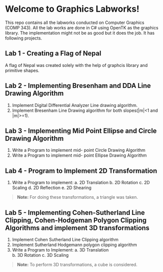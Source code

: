 # Welcome to Graphics Labworks!

This repo contains all the labworks conducted on Computer Graphics (COMP 343). All the lab works are done in C# using OpenTK as the graphics library. The implementation might not be as good but it does the job. It has following projects.



## Lab 1 - Creating a Flag of Nepal

A flag of Nepal was created solely with the help of graphcis library and primitive shapes. 

## Lab 2 - Implementing Bresenham and DDA Line Drawing Algorithm
1. Implement Digital Differential Analyzer Line drawing algorithm.
2.  Implement Bresenham Line Drawing algorithm for both slopes(|m|<1 and |m|>=1).

## Lab 3 - Implementing Mid Point Ellipse and Circle Drawing Algorithm
1.  Write a Program to implement mid- point Circle Drawing Algorithm
2.  Write a Program to implement mid- point Ellipse Drawing Algorithm

## Lab 4 - Program to Implement 2D Transformation
1.  Write a Program to implement:
		a.  2D Translation
		b.  2D Rotation
		c.  2D Scaling
		d.  2D Reflection
		e.  2D Shearing
		
> **Note:** For doing these transformations, a triangle was taken.

## Lab 5 - Implementing Cohen-Sutherland Line Clipping, Cohen-Hodgeman Polygon Clipping Algorithms and implement 3D transformations
1.  Implement Cohen Sutherland Line Clipping algorithm
2.  Implement Sutherland Hodgemann polygon clipping algorithm
3.  Write a Program to Implement:
		a.  3D Translation  
		b.  3D Rotation
		c.  3D Scaling

> **Note:** To perform 3D transformations, a cube is considered.